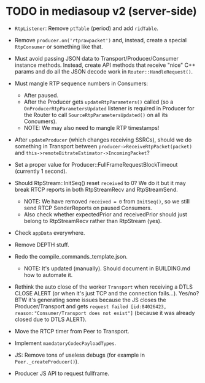 # TODO in mediasoup v2 (server-side)

* `RtpListener`: Remove `ptTable` (period) and add `ridTable`.

* Remove `producer.on('rtprawpacket')` and, instead, create a special `RtpConsumer` or something like that.

* Must avoid passing JSON data to Transport/Producer/Consumer instance methods. Instead, create API methods that receive "nice" C++ params and do all the JSON decode work in `Router::HandleRequest()`.

* Must mangle RTP sequence numbers in Consumers:
  - After paused.
  - After the Producer gets `updateRtpParameters()` called (so a `OnProducerRtpParametersUpdated` listener is required in Producer for the Router to call `SourceRtpParametersUpdated()` on all its Concumers).
  - NOTE: We may also need to mangle RTP timestamps!

* After `updateProducer` (which changes receiving SSRCs), should we do something in Transport between `producer->ReceiveRtpPacket(packet)` and `this->remoteBitrateEstimator->IncomingPacket`?

* Set a proper value for Producer::FullFrameRequestBlockTimeout (currently 1 second).

* Should RtpStream::InitSeq() reset `received` to 0? We do it but it may break RTCP reports in both RtpStreamRecv and RtpStreamSend.
  - NOTE: We have removed `received = 0` from `InitSeq()`, so we still send RTCP SenderReports on paused Consumers.
  - Also check whether expectedPrior and receivedPrior should just belong to RtpStreamRecv rather than RtpStream (yes).

* Check `appData` everywhere.

* Remove DEPTH stuff.

* Redo the compile_commands_template.json.
  - NOTE: It's updated (manually). Should document in BUILDING.md how to automate it.

* Rethink the auto close of the worker `Transport` when receiving a DTLS CLOSE ALERT (or when it's just TCP and the connection fails...). Yes/no? BTW it's generating some issues because the JS closes the Producer/Transport and gets `request failed [id:84026423, reason:"Consumer/Transport does not exist"]` (because it was already closed due to DTLS ALERT).

* Move the RTCP timer from Peer to Transport.

* Implement `mandatoryCodecPayloadTypes`.

* JS: Remove tons of useless debugs (for example in `Peer._createProducer()`).

* Producer JS API to request fullframe.
